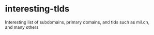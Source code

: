 # interesting-tlds
Interesting list of subdomains, primary domains, and tlds such as mil.cn, and many others
